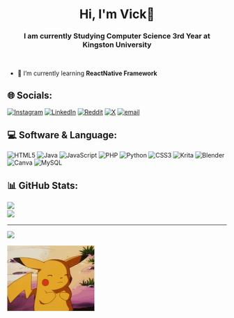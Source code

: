 <h1 align="center">Hi, I'm Vick👋</h1>
<h3 align="center">I am currently Studying Computer Science 3rd Year at Kingston University</h3><br/>


- 🌱 I’m currently learning **ReactNative Framework**<br/>

## 🌐 Socials:
[![Instagram](https://img.shields.io/badge/Instagram-%23E4405F.svg?logo=Instagram&logoColor=white)](https://instagram.com/vk.lew) [![LinkedIn](https://img.shields.io/badge/LinkedIn-%230077B5.svg?logo=linkedin&logoColor=white)](https://www.linkedin.com/in/vick-charanit-567395293/) [![Reddit](https://img.shields.io/badge/Reddit-%23FF4500.svg?logo=Reddit&logoColor=white)](https://reddit.com/user/LuciXFer_r) [![X](https://img.shields.io/badge/X-black.svg?logo=X&logoColor=white)](https://x.com/viccl8) [![email](https://img.shields.io/badge/Email-D14836?logo=gmail&logoColor=white)](mailto:vick.charanit2005@gmail.com) 

## 💻 Software & Language:
![HTML5](https://img.shields.io/badge/html5-%23E34F26.svg?style=for-the-badge&logo=html5&logoColor=white) ![Java](https://img.shields.io/badge/java-%23ED8B00.svg?style=for-the-badge&logo=openjdk&logoColor=white) ![JavaScript](https://img.shields.io/badge/javascript-%23323330.svg?style=for-the-badge&logo=javascript&logoColor=%23F7DF1E) ![PHP](https://img.shields.io/badge/php-%23777BB4.svg?style=for-the-badge&logo=php&logoColor=white) ![Python](https://img.shields.io/badge/python-3670A0?style=for-the-badge&logo=python&logoColor=ffdd54) ![CSS3](https://img.shields.io/badge/css3-%231572B6.svg?style=for-the-badge&logo=css3&logoColor=white) ![Krita](https://img.shields.io/badge/Krita-203759?style=for-the-badge&logo=krita&logoColor=EEF37B) ![Blender](https://img.shields.io/badge/blender-%23F5792A.svg?style=for-the-badge&logo=blender&logoColor=white) ![Canva](https://img.shields.io/badge/Canva-%2300C4CC.svg?style=for-the-badge&logo=Canva&logoColor=white) ![MySQL](https://img.shields.io/badge/mysql-4479A1.svg?style=for-the-badge&logo=mysql&logoColor=white) <!--![React Native](https://img.shields.io/badge/react_native-%2320232a.svg?style=for-the-badge&logo=react&logoColor=%2361DAFB)-->
## 📊 GitHub Stats:
![](https://nirzak-streak-stats.vercel.app/?user=v22044&theme=darcula&hide_border=true)<br/>
![](https://github-readme-stats.vercel.app/api/top-langs/?username=v22044&theme=darcula&hide_border=true&include_all_commits=true&count_private=true&layout=compact)

---
[![](https://visitcount.itsvg.in/api?id=v22044&icon=0&color=0)](https://visitcount.itsvg.in)

<!-- Proudly created with GPRM ( https://gprm.itsvg.in ) -->

![Demo GIF](https://github.com/V22044/V22044/blob/main/002.gif?raw=true)
